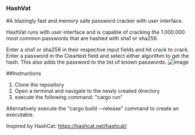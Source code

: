 ### HashVat
#A blazingly fast and memory safe password cracker with user interface.

HashVat runs with user interface and is capable of cracking the 1.000.000 most common passwords that are hashed with sha1 or sha256.

Enter a sha1 or sha256 in their respective input fields and hit crack to crack.
Enter a password in the Cleartext field and select either algorithm to get the hash. This also adds the password to the list of known passwords.
![image](https://user-images.githubusercontent.com/87128575/205406834-54f17951-a248-4384-a2a0-60775786ae3e.png)

##Instructions
1. Clone the repository
2. Open a terminal and navigate to the newly created directory
3. execute the following command: "cargo run" 

Alternatively execute the "cargo build --release" command to create an executable.

Inspired by HashCat:
https://hashcat.net/hashcat/
